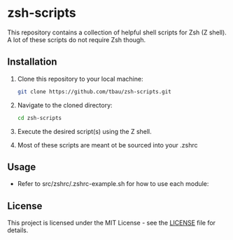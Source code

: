 # zsh-scripts

This repository contains a collection of helpful shell scripts for Zsh (Z shell).
A lot of these scripts do not require Zsh though.

## Installation

1. Clone this repository to your local machine:

   ```bash
   git clone https://github.com/tbau/zsh-scripts.git
   ```

2. Navigate to the cloned directory:

   ```bash
   cd zsh-scripts
   ```

3. Execute the desired script(s) using the Z shell.


4. Most of these scripts are meant ot be sourced into your .zshrc


## Usage


- Refer to src/zshrc/.zshrc-example.sh for how to use each module:


## License

This project is licensed under the MIT License - see the [LICENSE](LICENSE.txt) file for details.